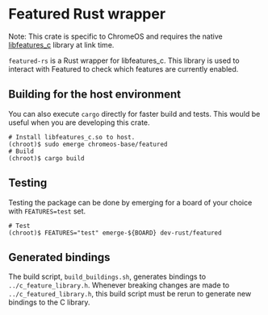 # Featured Rust wrapper

Note: This crate is specific to ChromeOS and requires the native
[libfeatures_c](https://source.chromium.org/chromiumos/chromiumos/codesearch/+/main:src/platform2/featured)
library at link time.

`featured-rs` is a Rust wrapper for libfeatures_c. This library is used to interact with Featured to check
which features are currently enabled.

## Building for the host environment

You can also execute `cargo` directly for faster build and tests. This would be useful when you are
developing this crate.

```shell
# Install libfeatures_c.so to host.
(chroot)$ sudo emerge chromeos-base/featured
# Build
(chroot)$ cargo build
```

## Testing

Testing the package can be done by emerging for a board of your choice with `FEATURES=test` set.

```shell
# Test
(chroot)$ FEATURES="test" emerge-${BOARD} dev-rust/featured
```

## Generated bindings

The build script, `build_buildings.sh`, generates bindings to `../c_feature_library.h`.
Whenever breaking changes are made to `../c_featured_library.h`, this build script must be
rerun to generate new bindings to the C library.
